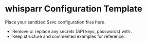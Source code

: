 # whisparr Configuration Template

Place your sanitized $svc configuration files here.
- Remove or replace any secrets (API keys, passwords) with .
- Keep structure and commented examples for reference.
